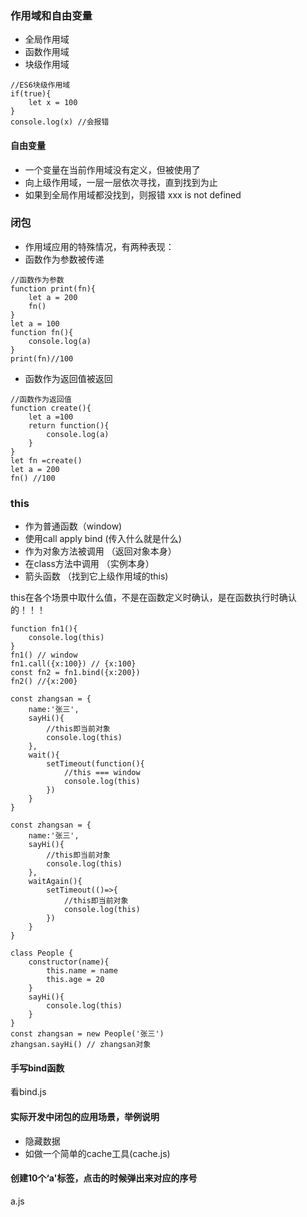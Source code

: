### 作用域和自由变量
* 全局作用域
* 函数作用域
* 块级作用域
```
//ES6块级作用域
if(true){
    let x = 100
}
console.log(x) //会报错
```
#### 自由变量
* 一个变量在当前作用域没有定义，但被使用了
* 向上级作用域，一层一层依次寻找，直到找到为止
* 如果到全局作用域都没找到，则报错 xxx is not defined

### 闭包
* 作用域应用的特殊情况，有两种表现：
* 函数作为参数被传递
```
//函数作为参数
function print(fn){
    let a = 200
    fn()
}
let a = 100
function fn(){
    console.log(a)
}
print(fn)//100
```
* 函数作为返回值被返回
```
//函数作为返回值
function create(){
    let a =100
    return function(){
        console.log(a)
    }
}
let fn =create()
let a = 200
fn() //100
```
### this
* 作为普通函数（window)
* 使用call apply bind (传入什么就是什么)
* 作为对象方法被调用 （返回对象本身）
* 在class方法中调用 （实例本身）
* 箭头函数 （找到它上级作用域的this)
  
this在各个场景中取什么值，不是在函数定义时确认，是在函数执行时确认的！！！
```
function fn1(){
    console.log(this)
}
fn1() // window
fn1.call({x:100}) // {x:100}
const fn2 = fn1.bind({x:200})
fn2() //{x:200}
```

```
const zhangsan = {
    name:'张三',
    sayHi(){
        //this即当前对象
        console.log(this)
    },
    wait(){
        setTimeout(function(){
            //this === window
            console.log(this)
        })
    }
}
```

```
const zhangsan = {
    name:'张三',
    sayHi(){
        //this即当前对象
        console.log(this)
    },
    waitAgain(){
        setTimeout(()=>{
            //this即当前对象
            console.log(this)
        })
    }
}
```
```
class People {
    constructor(name){
        this.name = name
        this.age = 20
    }
    sayHi(){
        console.log(this)
    }
}
const zhangsan = new People('张三')
zhangsan.sayHi() // zhangsan对象
```

#### 手写bind函数
看bind.js
#### 实际开发中闭包的应用场景，举例说明
* 隐藏数据
* 如做一个简单的cache工具(cache.js)

#### 创建10个‘a'标签，点击的时候弹出来对应的序号
a.js